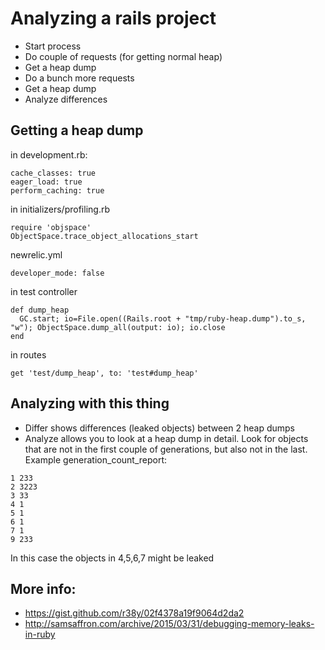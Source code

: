 # Analyzing a rails project

* Start process
* Do couple of requests (for getting normal heap)
* Get a heap dump
* Do a bunch more requests
* Get a heap dump
* Analyze differences

## Getting a heap dump

in development.rb:

    cache_classes: true
    eager_load: true
    perform_caching: true

in initializers/profiling.rb

    require 'objspace'
    ObjectSpace.trace_object_allocations_start

newrelic.yml

    developer_mode: false

in test controller

    def dump_heap
      GC.start; io=File.open((Rails.root + "tmp/ruby-heap.dump").to_s, "w"); ObjectSpace.dump_all(output: io); io.close
    end

in routes

    get 'test/dump_heap', to: 'test#dump_heap'

## Analyzing with this thing

* Differ shows differences (leaked objects) between 2 heap dumps
* Analyze allows you to look at a heap dump in detail. Look for objects that are not in the first couple of generations, but also not in the last. Example generation_count_report: 

````
1 233
2 3223
3 33
4 1
5 1
6 1
7 1
9 233
````

In this case the objects in 4,5,6,7 might be leaked

## More info:
* https://gist.github.com/r38y/02f4378a19f9064d2da2
* http://samsaffron.com/archive/2015/03/31/debugging-memory-leaks-in-ruby
